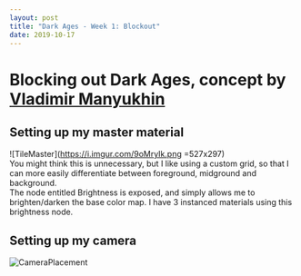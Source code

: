 ```yaml
---
layout: post
title: "Dark Ages - Week 1: Blockout"
date: 2019-10-17
---
```


Blocking out Dark Ages, concept by [Vladimir Manyukhin](https://www.artstation.com/artwork/5yKeO)
===============

## Setting up my master material
![TileMaster](https://i.imgur.com/9oMryIk.png =527x297)<br/>
You might think this is unnecessary, but I like using a custom grid, so that I can more easily differentiate between foreground, midground and background.<br/>
The node entitled Brightness is exposed, and simply allows me to brighten/darken the base color map. I have 3 instanced materials using this brightness node.<br/>

## Setting up my camera
![CameraPlacement](https://i.imgur.com/YDLKYX7.png)